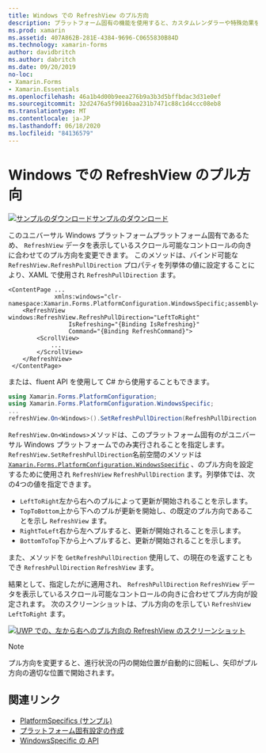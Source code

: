 ```yaml
---
title: Windows での RefreshView のプル方向
description: プラットフォーム固有の機能を使用すると、カスタムレンダラーや特殊効果を実装することなく、特定のプラットフォームでのみ使用できる機能を使用できます。 この記事では、RefreshView のプル方向を変更できるようにする、Windows プラットフォーム固有のを使用する方法について説明します。
ms.prod: xamarin
ms.assetid: 407A862B-281E-4384-9696-C0655830B84D
ms.technology: xamarin-forms
author: davidbritch
ms.author: dabritch
ms.date: 09/20/2019
no-loc:
- Xamarin.Forms
- Xamarin.Essentials
ms.openlocfilehash: 46a1b4d00b9eea276b9a3b3d5bffbdac3d31e0ef
ms.sourcegitcommit: 32d2476a5f9016baa231b7471c88c1d4ccc08eb8
ms.translationtype: MT
ms.contentlocale: ja-JP
ms.lasthandoff: 06/18/2020
ms.locfileid: "84136579"
---
```

# <a name="refreshview-pull-direction-on-windows"></a>Windows での RefreshView のプル方向

[![サンプルのダウンロード](~/media/shared/download.png)サンプルのダウンロード](https://docs.microsoft.com/samples/xamarin/xamarin-forms-samples/userinterface-platformspecifics)

このユニバーサル Windows プラットフォームプラットフォーム固有であるため、 `RefreshView` データを表示しているスクロール可能なコントロールの向きに合わせてのプル方向を変更できます。 このメソッドは、バインド可能な `RefreshView.RefreshPullDirection` プロパティを列挙体の値に設定することにより、XAML で使用され `RefreshPullDirection` ます。

```xaml
<ContentPage ...
             xmlns:windows="clr-namespace:Xamarin.Forms.PlatformConfiguration.WindowsSpecific;assembly=Xamarin.Forms.Core">
    <RefreshView windows:RefreshView.RefreshPullDirection="LeftToRight"
                 IsRefreshing="{Binding IsRefreshing}"
                 Command="{Binding RefreshCommand}">
        <ScrollView>
            ...
        </ScrollView>
    </RefreshView>
 </ContentPage>
```

または、fluent API を使用して C# から使用することもできます。

```csharp
using Xamarin.Forms.PlatformConfiguration;
using Xamarin.Forms.PlatformConfiguration.WindowsSpecific;
...
refreshView.On<Windows>().SetRefreshPullDirection(RefreshPullDirection.LeftToRight);
```

`RefreshView.On<Windows>`メソッドは、このプラットフォーム固有のがユニバーサル Windows プラットフォームでのみ実行されることを指定します。 `RefreshView.SetRefreshPullDirection`名前空間のメソッドは [`Xamarin.Forms.PlatformConfiguration.WindowsSpecific`](xref:Xamarin.Forms.PlatformConfiguration.WindowsSpecific) 、のプル方向を設定するために使用され `RefreshView` `RefreshPullDirection` ます。列挙体では、次の4つの値を指定できます。

- `LeftToRight`左から右へのプルによって更新が開始されることを示します。
- `TopToBottom`上から下へのプルが更新を開始し、の既定のプル方向であることを示し `RefreshView` ます。
- `RightToLeft`右から左へプルすると、更新が開始されることを示します。
- `BottomToTop`下から上へプルすると、更新が開始されることを示します。

また、メソッドを `GetRefreshPullDirection` 使用して、の現在のを返すこともでき `RefreshPullDirection` `RefreshView` ます。

結果として、指定したがに適用され、 `RefreshPullDirection` `RefreshView` データを表示しているスクロール可能なコントロールの向きに合わせてプル方向が設定されます。 次のスクリーンショットは、プル方向のを示してい `RefreshView` `LeftToRight` ます。

[![UWP での、左から右へのプル方向の RefreshView のスクリーンショット](refreshview-pulldirection-images/refreshview-pulldirection.png "左から右方向のプル方向の RefreshView")](refreshview-pulldirection-images/refreshview-pulldirection-large.png#lightbox "左から右方向のプル方向の RefreshView")

> [!NOTE]
> プル方向を変更すると、進行状況の円の開始位置が自動的に回転し、矢印がプル方向の適切な位置で開始されます。

## <a name="related-links"></a>関連リンク

- [PlatformSpecifics (サンプル)](https://docs.microsoft.com/samples/xamarin/xamarin-forms-samples/userinterface-platformspecifics)
- [プラットフォーム固有設定の作成](~/xamarin-forms/platform/platform-specifics/index.md#creating-platform-specifics)
- [WindowsSpecific の API](xref:Xamarin.Forms.PlatformConfiguration.WindowsSpecific)
